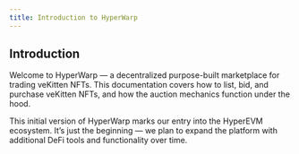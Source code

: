 ```yaml
---
title: Introduction to HyperWarp
---
```


## Introduction
Welcome to HyperWarp — a decentralized purpose-built marketplace for trading veKitten NFTs. This documentation covers how to list, bid, and purchase veKitten NFTs, and how the auction mechanics function under the hood.

This initial version of HyperWarp marks our entry into the HyperEVM ecosystem. It’s just the beginning — we plan to expand the platform with additional DeFi tools and functionality over time.